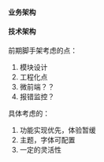 #### 业务架构

#### 技术架构

前期脚手架考虑的点：

1. 模块设计
2. 工程化点
3. 微前端？？
4. 报错监控？

具体考虑的：

1. 功能实现优先，体验暂缓 
2. 主题，字体可配置
3. 一定的灵活性
